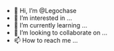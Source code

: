 - 👋 Hi, I’m @Legochase
- 👀 I’m interested in ...
- 🌱 I’m currently learning ...
- 💞️ I’m looking to collaborate on ...
- 📫 How to reach me ...

<!---
Legochase/Legochase is a ✨ special ✨ repository because its `README.md` (this file) appears on your GitHub profile.
You can click the Preview link to take a look at your changes.
--->
